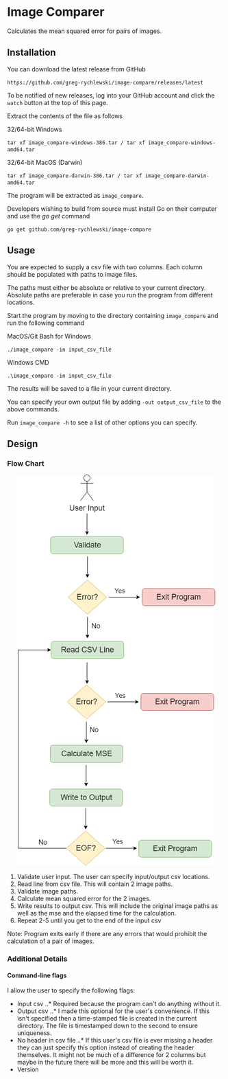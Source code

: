 # Image Comparer

Calculates the mean squared error for pairs of images.

## Installation

You can download the latest release from GitHub

    https://github.com/greg-rychlewski/image-compare/releases/latest

To be notified of new releases, log into your GitHub account and click the `watch` button at the top of this page.

Extract the contents of the file as follows

32/64-bit Windows

    tar xf image_compare-windows-386.tar / tar xf image_compare-windows-amd64.tar

32/64-bit MacOS (Darwin)

    tar xf image_compare-darwin-386.tar / tar xf image_compare-darwin-amd64.tar

The program will be extracted as `image_compare`.

Developers wishing to build from source must install Go on their computer and use the _go_ _get_ command
  
    go get github.com/greg-rychlewski/image-compare
  
## Usage

You are expected to supply a csv file with two columns. Each column should be populated with paths to image files. 

The paths must either be absolute or relative to your current directory. Absolute paths are preferable in case you run the program from different locations.

Start the program by moving to the directory containing `image_compare` and run the following command

MacOS/Git Bash for Windows

    ./image_compare -in input_csv_file
    
Windows CMD
 
    .\image_compare -in input_csv_file
 
The results will be saved to a file in your current directory. 

You can specify your own output file by adding `-out output_csv_file` to the above commands.

Run `image_compare -h` to see a list of other options you can specify.

## Design 

### Flow Chart

<p align="center"> 
<img src="https://github.com/greg-rychlewski/image-compare/blob/master/_testdata/images/flowchart.png">
</p>

1. Validate user input. The user can specify input/output csv locations.
2. Read line from csv file. This will contain 2 image paths.
3. Validate image paths.
4. Calculate mean squared error for the 2 images.
5. Write results to output csv. This will include the original image paths as well as the mse and the elapsed time for the calculation.
6. Repeat 2-5 until you get to the end of the input csv

Note: Program exits early if there are any errors that would prohibit the calculation of a pair of images.

### Additional Details
 
#### Command-line flags
 
I allow the user to specify the following flags:
- Input csv
..* Required because the program can't do anything without it.
- Output csv
..* I made this optional for the user's convenience. If this isn't specified then a time-stamped file is created in the current directory. The file is timestamped down to the second to ensure uniqueness. 
- No header in csv file
..* If this user's csv file is ever missing a header they can just specify this option instead of creating the header themselves. It might not be much of a difference for 2 columns but maybe in the future there will be more and this will be worth it.
- Version


